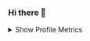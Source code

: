 ### Hi there 👋

<details>
  <summary> Show Profile Metrics </summary>

  ![](https://metrics.lecoq.io/miraclx?template=classic&languages=1&introduction=1&activity=1&gists=1&followup=1&lines=1&languages.limit=8&languages.colors=github&languages.threshold=0%25&introduction.title=true&followup.sections=repositories&activity.limit=5&activity.days=14&activity.filter=all&activity.visibility=all&activity.timestamps=false&config.timezone=Africa%2FLagos)

</details>
